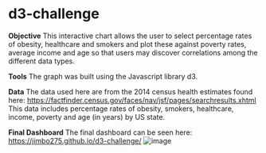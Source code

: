 # d3-challenge

**Objective**
This interactive chart allows the user to select percentage rates of obesity, healthcare and smokers and plot these against poverty rates, average income and age so that users may discover correlations among the different data types.  

**Tools**
The graph was built using the Javascript library d3.

**Data**
The data used here are from the 2014 census health estimates found here:
https://factfinder.census.gov/faces/nav/jsf/pages/searchresults.xhtml
This data includes percentage rates of obesity, smokers, healthcare, income, poverty and age (in years) by US state. 

**Final Dashboard**
The final dashboard can be seen here:
https://jimbo275.github.io/d3-challenge/
![image](https://user-images.githubusercontent.com/17952875/119300872-5bc6f500-bc16-11eb-9094-c0cd60bcfde1.png)

